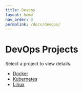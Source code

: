 ```yaml
---
title: Devops
layout: home
nav_order: 3
permalink: /docs/devops/
---
```


# DevOps Projects

Select a project to view details.

- [Docker](/docs/devops/docker)
- [Kubernetes](/docs/devops/kubernetes)
- [Linux](/docs/devops/Linux)
<!-- - [monitoring_and_Alerts](/docs/devops/monitoring_and_Alerts) -->
